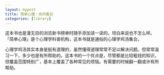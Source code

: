 ```yaml
---
layout: mypost
title: 简单心理：向内看见
categories: [library]
---
```


这本书也是漫无目的浏览新书榜单时随手添加读一读的。坦白来说也不怎么样。「简单心理」是个心理学科普机构，这本书就是通俗的心理学鸡汤集合。

心理学鸡汤其实本身是挺有道理的，虽然懂得道理常常不足以解决问题。但常常温习一下，多少也是有所帮助的。这本书的一个优点是，尽管都是比较粗钱的知识，但覆盖范围特别广，基本上覆盖了各种常见的烦恼。有需要的时候翻一翻或许有所帮助。